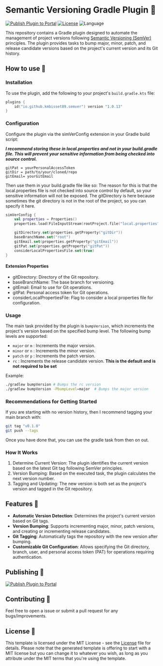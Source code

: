 # Semantic Versioning Gradle Plugin 🐘

[![Publish Plugin to Portal](https://github.com/kmbisset89/SemVer/actions/workflows/publish-plugin.yaml/badge.svg)](https://github.com/kmbisset89/SemVer/actions/workflows/publish-plugin.yaml) [![License](https://img.shields.io/github/license/cortinico/kotlin-android-template.svg)](LICENSE) ![Language](https://img.shields.io/github/languages/top/cortinico/kotlin-android-template?color=blue&logo=kotlin)

This repository contains a Gradle plugin designed to automate the management of project versions following [Semantic Versioning (SemVer)](https://semver.org/) principles. The plugin provides tasks to bump major, minor, patch, and release candidate versions based on the project's current version and its Git history.


## How to use 👣

### Installation
To use the plugin, add the following to your project's `build.gradle.kts` file:

```kotlin
plugins {
    id("io.github.kmbisset89.semver") version "1.0.13"
}
```

### Configuration
Configure the plugin via the simVerConfig extension in your Gradle build script:

***I recommend storing these in local.properties and not in your build.gradle file. This will prevent your sensitive information from being checked into source control.***

```properties
gitPat = yourPersonalAccessToken
gitDir = path/to/your/cloned/repo
gitEmail= yourGitEmail
```
Then use them in your build.gradle file like so:
The reason for this is that the local.properties file is not checked into source control by default, so your sensitive information will not be exposed.
The gitDirectory is here because sometimes the git directory is not in the root of the project, so you can specify it here.
```kotlin
simVerConfig {
    val properties = Properties()
    properties.load(FileInputStream(rootProject.file("local.properties")))

    gitDirectory.set(properties.getProperty("gitDir"))
    baseBranchName.set("root")
    gitEmail.set(properties.getProperty("gitEmail"))
    gitPat.set(properties.getProperty("gitPat"))
    considerLocalPropertiesFile.set(true)
}
```

#### Extension Properties
- gitDirectory: Directory of the Git repository.
- baseBranchName: The base branch for versioning.
- gitEmail: Email to use for Git operations.
- gitPat: Personal access token for Git operations.
- considerLocalPropertiesFile: Flag to consider a local properties file for configuration.

### Usage

The main task provided by the plugin is `bumpVersion`, which increments the project's version based on the specified bump level. The following bump levels are supported:

- `major` or `m` : Increments the major version.
- `minor` or `n` : Increments the minor version.
- `patch` or `p` : Increments the patch version.
- `rc` : Increments the release candidate version. **This is the default and is not required to be set**


Example:

```bash
./gradlew bumpVersion # Bumps the rc version
./gradlew bumpVersion -PbumpLevel=major  # Bumps the major version
```

### Recommendations for Getting Started

If you are starting with no version history, then I recommend tagging your main branch with:
```bash
git tag "v0.1.0"
git push --tags
```
Once you have done that, you can use the gradle task from then on out.

### How It Works
1. Determine Current Version: The plugin identifies the current version based on the latest Git tag following SemVer principles.
2. Version Bumping: Based on the executed task, the plugin calculates the next version number.
3. Tagging and Updating: The new version is both set as the project's version and tagged in the Git repository.

## Features 🎨

- **Automatic Version Detection**: Determines the project's current version based on Git tags.
- **Version Bumping**: Supports incrementing major, minor, patch versions, and creating or incrementing release candidates.
- **Git Tagging**: Automatically tags the repository with the new version after bumping.
- **Customizable Git Configuration**: Allows specifying the Git directory, branch, user, and personal access token (PAT) for operations requiring authentication.


## Publishing 🚀

[![Publish Plugin to Portal](https://github.com/cortinico/kotlin-gradle-plugin-template/workflows/Publish%20Plugin%20to%20Portal/badge.svg?branch=1.0.0)](https://github.com/cortinico/kotlin-gradle-plugin-template/actions?query=workflow%3A%22Publish+Plugin+to+Portal%22)


## Contributing 🤝

Feel free to open a issue or submit a pull request for any bugs/improvements.

## License 📄

This template is licensed under the MIT License - see the [License](License) file for details.
Please note that the generated template is offering to start with a MIT license but you can change it to whatever you wish, as long as you attribute under the MIT terms that you're using the template.
